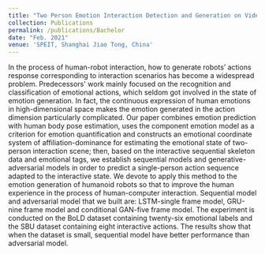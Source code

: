 ```yaml
---
title: "Two Person Emotion Interaction Detection and Generation on Video Sequences"
collection: Publications
permalink: /publications/Bachelor
date: "Feb. 2021"
venue: 'SPEIT, Shanghai Jiao Tong, China'
---
```


In the process of human-robot interaction, how to generate robots’ actions response corresponding to interaction scenarios has become a widespread problem. Predecessors' work mainly focused on the recognition and classification of emotional actions, which seldom got involved in the state of emotion generation. In fact, the continuous expression of human emotions in high-dimensional space makes the emotion generated in the action dimension particularly complicated. Our paper combines emotion prediction with human body pose estimation, uses the component emotion model as a criterion for emotion quantification and constructs an emotional coordinate system of affiliation-dominance for estimating the emotional state of two-person interaction scene; then, based on the interactive sequential skeleton data and emotional tags, we establish sequential models and generative-adversarial models in order to predict a single-person action sequence adapted to the interactive state. We devote to apply this method to the emotion generation of humanoid robots so that to improve the human experience in the process of human-computer interaction. Sequential model and adversarial model that we built are: LSTM-single frame model, GRU-nine frame model and conditional GAN-five frame model. The experiment is conducted on the BoLD dataset containing twenty-six emotional labels and the SBU dataset containing eight interactive actions. The results show that when the dataset is small, sequential 
model have better performance than adversarial model.

